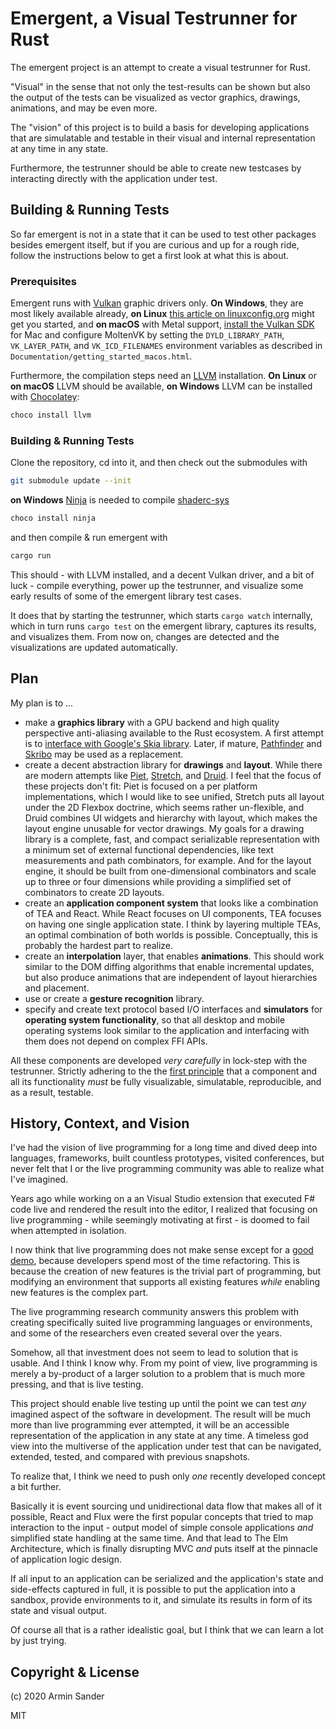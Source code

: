 # Emergent, a Visual Testrunner for Rust

The emergent project is an attempt to create a visual testrunner for Rust.

"Visual" in the sense that not only the test-results can be shown but also the output of the tests can be visualized as vector graphics, drawings, animations, and may be even more.

The "vision" of this project is to build a basis for developing applications that are simulatable and testable in their visual and internal representation at any time in any state.

Furthermore, the testrunner should be able to create new testcases by interacting directly with the application under test.

## Building & Running Tests

So far emergent is not in a state that it can be used to test other packages besides emergent itself, but if you are curious and up for a rough ride, follow the instructions below to get a first look at what this is about.

### Prerequisites

Emergent runs with [Vulkan](https://en.wikipedia.org/wiki/Vulkan_(API)) graphic drivers only. **On Windows**, they are most likely available already, **on Linux** [this article on linuxconfig.org](https://linuxconfig.org/install-and-test-vulkan-on-linux) might get you started, and **on macOS** with Metal support, [install the Vulkan SDK](https://vulkan.lunarg.com/sdk/home) for Mac and configure MoltenVK by setting the `DYLD_LIBRARY_PATH`, `VK_LAYER_PATH`, and `VK_ICD_FILENAMES` environment variables as described in `Documentation/getting_started_macos.html`.

Furthermore, the compilation steps need an [LLVM](https://llvm.org/) installation. **On Linux** or **on macOS** LLVM should be available, **on Windows** LLVM can be installed with [Chocolatey](https://chocolatey.org/):

```bash
choco install llvm
```

### Building & Running Tests

Clone the repository, cd into it, and then check out the submodules with

```bash
git submodule update --init
```

**on Windows** [Ninja](https://github.com/ninja-build/ninja) is needed to compile [shaderc-sys](https://crates.io/crates/shaderc-sys)

```bash
choco install ninja
```

and then compile & run emergent with

```bash
cargo run
```

This should - with LLVM installed, and a decent Vulkan driver, and a bit of luck - compile everything, power up the testrunner, and visualize some early results of some of the emergent library test cases.

It does that by starting the testrunner, which starts `cargo watch` internally, which in turn runs `cargo test` on the emergent library, captures its results, and visualizes them. From now on, changes are detected and the visualizations are updated automatically.

## Plan

My plan is to ...

- make a **graphics library** with a GPU backend and high quality perspective anti-aliasing available to the Rust ecosystem. A first attempt is to [interface with Google's Skia library](https://github.com/rust-skia/rust-skia). Later, if mature, [Pathfinder](https://github.com/servo/pathfinder) and [Skribo](https://github.com/linebender/skribo) may be used as a replacement.
- create a decent abstraction library for **drawings** and **layout**. While there are modern attempts like [Piet](https://github.com/linebender/piet), [Stretch](https://github.com/vislyhq/stretch), and [Druid](https://github.com/xi-editor/druid). I feel that the focus of these projects don't fit: Piet is focused on a per platform implementations, which I would like to see unified, Stretch puts all layout under the 2D Flexbox doctrine, which seems rather un-flexible, and Druid combines UI widgets and hierarchy with layout, which makes the layout engine unusable for vector drawings.
  My goals for a drawing library is a complete, fast, and compact serializable representation with a minimum set of external functional dependencies, like text measurements and path combinators, for example.
  And for the layout engine, it should be built from one-dimensional combinators and scale up to three or four dimensions while providing a simplified set of combinators to create 2D layouts.
- create an **application component system** that looks like a combination of TEA and React. While React focuses on UI components, TEA focuses on having one single application state. I think by layering multiple TEAs, an optimal combination of both worlds is possible. Conceptually, this is probably the hardest part to realize.
- create an **interpolation** layer, that enables **animations**. This should work similar to the DOM diffing algorithms that enable incremental updates, but also produce animations that are independent of layout hierarchies and placement.
- use or create a **gesture recognition** library.
- specify and create text protocol based I/O interfaces and **simulators** for **operating system functionality**, so that all desktop and mobile operating systems look similar to the application and interfacing with them does not depend on complex FFI APIs.

All these components are developed _very carefully_ in lock-step with the testrunner. Strictly adhering to the the [first principle](https://en.wikipedia.org/wiki/First_principle) that a component and all its functionality _must_ be fully visualizable, simulatable, reproducible, and as a result, testable.

## History, Context, and Vision

I've had the vision of live programming for a long time and dived deep into languages, frameworks, built countless prototypes, visited conferences, but never felt that I or the live programming community was able to realize what I've imagined.

Years ago while working on a an Visual Studio extension that executed F# code live and rendered the result into the editor, I realized that focusing on live programming - while seemingly motivating at first - is doomed to fail when attempted in isolation.

I now think that live programming does not make sense except for a [good demo](https://www.youtube.com/watch?v=PUv66718DII), because developers spend most of the time refactoring. This is because the creation of new features is the trivial part of programming, but modifying an environment that supports all existing features _while_ enabling new features is the complex part.

The live programming research community answers this problem with creating specifically suited live programming languages or environments, and some of the researchers even created several over the years.

Somehow, all that investment does not seem to lead to solution that is usable. And I think I know why. From my point of view, live programming is merely a by-product of a larger solution to a problem that is much more pressing, and that is live testing.

This project should enable live testing up until the point we can test _any_ imagined aspect of the software in development. The result will be much more than live programming ever attempted, it will be an accessible representation of the application in any state at any time. A timeless god view into the multiverse of the application under test that can be navigated, extended, tested, and compared with previous snapshots.

To realize that, I think we need to push only _one_ recently developed concept a bit further.

Basically it is event sourcing und unidirectional data flow that makes all of it possible, React and Flux were the first popular concepts that tried to map interaction to the input - output model of simple console applications _and_ simplified state handling at the same time. And that lead to The Elm Architecture, which is finally disrupting MVC _and_ puts itself at the pinnacle of application logic design.

If all input to an application can be serialized and the application's state and side-effects captured in full, it is possible to put the application into a sandbox, provide environments to it, and simulate its results in form of its state and visual output.

Of course all that is a rather idealistic goal, but I think that we can learn a lot by just trying.

## Copyright & License 

(c) 2020 Armin Sander

MIT

